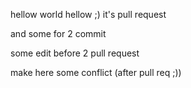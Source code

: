 hellow world
hellow ;) it's pull request

and some for 2 commit

some edit before 2 pull request

make here some conflict (after pull req ;))

